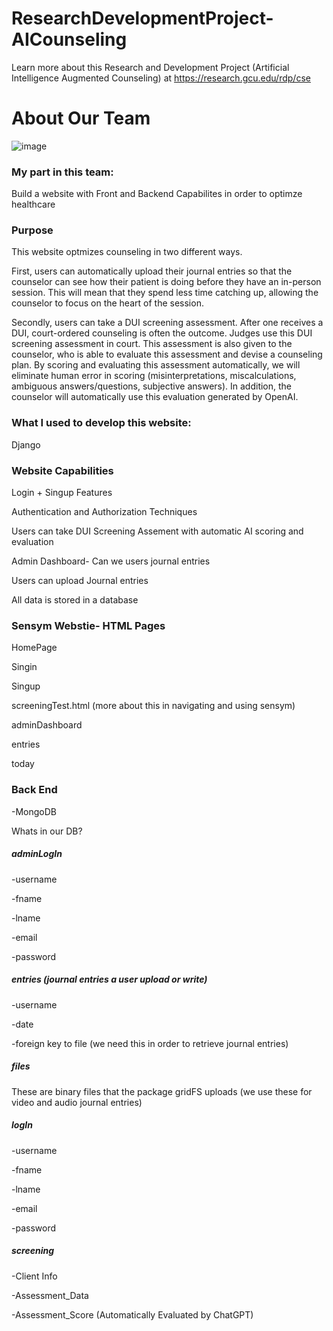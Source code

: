 # ResearchDevelopmentProject-AICounseling
Learn more about this Research and Development Project (Artificial Intelligence Augmented Counseling) at https://research.gcu.edu/rdp/cse

# About Our Team
![image](https://github.com/utzerath/AI-Augmented-Counseling/assets/97542190/9a3aa1e7-065f-4040-a13c-eca2c3494e35)

### My part in this team:
Build a website with Front and Backend Capabilites in order to optimze healthcare

### Purpose
This website optmizes counseling in two different ways. 

First, users can automatically upload their journal entries so that the counselor can see how their patient is doing before they have an in-person session. This will mean that they spend less time catching up, allowing the counselor to focus on the heart of the session.

Secondly, users can take a DUI screening assessment. After one receives a DUI, court-ordered counseling is often the outcome. Judges use this DUI screening assessment in court. This assessment is also given to the counselor, who is able to evaluate this assessment and devise a counseling plan. By scoring and evaluating this assessment automatically, we will eliminate human error in scoring (misinterpretations, miscalculations, ambiguous answers/questions, subjective answers). In addition, the counselor will automatically use this evaluation generated by OpenAI.

### What I used to develop this website:
Django

### Website Capabilities

Login + Singup Features

Authentication and Authorization Techniques

Users can take DUI Screening Assement with automatic AI scoring and evaluation

Admin Dashboard- Can we users journal entries

Users can upload Journal entries

All data is stored in a database

### Sensym Webstie- HTML Pages
HomePage

Singin

Singup

screeningTest.html (more about this in navigating and using sensym)

adminDashboard

entries

today

### Back End
-MongoDB

Whats in our DB?

##### adminLogIn

-username

-fname

-lname

-email

-password

##### entries (journal entries a user upload or write)

-username

-date

-foreign key to file (we need this in order to retrieve journal entries)

##### files 

These are binary files that the package gridFS uploads (we use these for video and audio journal entries)

##### logIn

-username

-fname

-lname

-email

-password

##### screening

-Client Info

-Assessment_Data

-Assessment_Score (Automatically Evaluated by ChatGPT)

